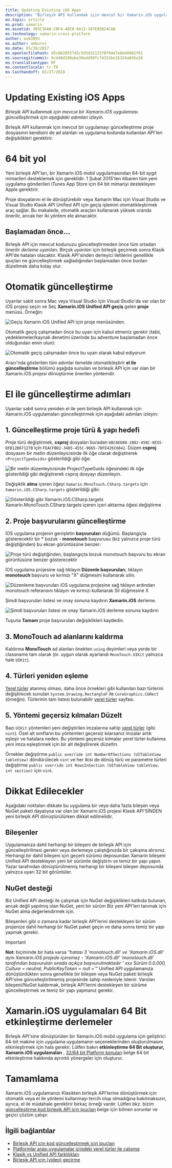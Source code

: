 ```yaml
---
title: Updating Existing iOS Apps
description: "Birleşik API kullanmak için mevcut bir Xamarin.iOS uygulaması güncelleştirmek için aşağıdaki adımları izleyin."
ms.topic: article
ms.prod: xamarin
ms.assetid: 303C36A8-CBF4-48C0-9412-387E95024CAB
ms.technology: xamarin-cross-platform
author: asb3993
ms.author: amburns
ms.date: 03/29/2017
ms.openlocfilehash: d5c8828557d5c5d3d3212378f94e7e0eb0902f61
ms.sourcegitcommit: 6cd40d190abe38edd50fc74331be15324a845a28
ms.translationtype: MT
ms.contentlocale: tr-TR
ms.lasthandoff: 02/27/2018
---
```

# <a name="updating-existing-ios-apps"></a>Updating Existing iOS Apps

_Birleşik API kullanmak için mevcut bir Xamarin.iOS uygulaması güncelleştirmek için aşağıdaki adımları izleyin._

Birleşik API kullanmak için mevcut bir uygulamayı güncelleştirme proje dosyasının kendisini de ad alanları ve uygulama kodunda kullanılan API'leri değişiklikleri gerektirir.

# <a name="the-road-to-64-bits"></a>64 bit yol

Yeni birleşik API'ları, bir Xamarin.iOS mobil uygulamasından 64-bit aygıt mimarileri desteklemek için gereklidir. 1 Şubat 2015'ten itibaren tüm yeni uygulama gönderileri iTunes App Store için 64 bit mimariyi destekleyen Apple gerektirir.

Proje dosyalarını el ile dönüştürebilir veya Xamarin Mac için Visual Studio ve Visual Studio Klasik API Unified API için geçiş işlemini otomatikleştirmek araç sağlar. Bu makalede, otomatik araçları kullanarak yüksek oranda önerilir, ancak her iki yöntem ele alınacaktır.

## <a name="before-you-start"></a>Başlamadan önce...

Birleşik API için mevcut kodunuzu güncelleştirmeden önce tüm ortadan önerilir *derleme uyarıları*. Birçok *uyarıları* için birleşik geçirmek sonra Klasik API'de hataları olacaktır. Klasik API'sinden derleyici iletilerini genellikle ipuçları ne güncelleştirmek sağladığından başlamadan önce bunları düzeltmek daha kolay olur.


# <a name="automated-updating"></a>Otomatik güncelleştirme

Uyarılar sabit sonra Mac veya Visual Studio için Visual Studio'da var olan bir iOS projesi seçin ve Seç **Xamarin.iOS Unified API geçiş** gelen **proje** menüsü. Örneğin:

![](updating-ios-apps-images/beta-tool1.png "Geçiş Xamarin.iOS Unified API için proje menüsünden.")

Otomatik geçiş çalışmadan önce bu uyarı için kabul etmeniz gerekir (tabii, yedeklemeler/kaynak denetimi üzerinde bu adventure başlamadan önce olduğundan emin olun):

![](updating-ios-apps-images/beta-tool2.png "Otomatik geçiş çalışmadan önce bu uyarı olarak kabul ediyorum")

Aracı'nda gösterilen tüm adımlar temelde otomatikleştirir **el ile güncelleştirme** bölümü aşağıda sunulan ve birleşik API için var olan bir Xamarin.iOS projesi dönüştürme önerilen yöntemdir.


# <a name="steps-to-update-manually"></a>El ile güncelleştirme adımları

Uyarılar sabit sonra yeniden el ile yeni birleşik API kullanmak için Xamarin.iOS uygulamaları güncelleştirmek için aşağıdaki adımları izleyin:

## <a name="1-update-project-type--build-target"></a>1. Güncelleştirme proje türü & yapı hedefi

Proje türü değiştirmek, **csproj** dosyaları buradan `6BC8ED88-2882-458C-8E55-DFD12B67127B` için `FEACFBD2-3405-455C-9665-78FE426C6842`. Düzen **csproj** dosyasını bir metin düzenleyicisinde ilk öğe olarak değiştirerek `<ProjectTypeGuids>` gösterildiği gibi öğe:

![](updating-ios-apps-images/csproj.png "Bir metin düzenleyicisinde ProjectTypeGuids öğesindeki ilk öğe gösterildiği gibi değiştirerek csproj dosyayı düzenleyin.")

Değişiklik **alma** içeren öğeyi `Xamarin.MonoTouch.CSharp.targets` için `Xamarin.iOS.CSharp.targets` gösterildiği gibi:

![](updating-ios-apps-images/csproj2.png "Gösterildiği gibi Xamarin.iOS.CSharp.targets Xamarin.MonoTouch.CSharp.targets içeren içeri aktarma öğesi değiştirme")


## <a name="2-update-project-references"></a>2. Proje başvurularını güncelleştirme

İOS uygulama projenin genişletin **başvuruları** düğümü. Başlangıçta gösterecektir bir * bozuk - **monotouch** başvurusu (biz yalnızca proje türü değiştiğinden) bu ekran görüntüsüne benzer:

![](updating-ios-apps-images/references.png "Proje türü değiştiğinden, başlangıçta bozuk monotouch başvuru bu ekran görüntüsüne benzer gösterecektir")

İOS uygulama projesine sağ tıklayın **Düzenle başvuruları**, tıklayın **monotouch** başvuru ve kırmızı "X" düğmesini kullanarak silin.

![](updating-ios-apps-images/references-delete-monotouch-sml.png "Düzenleme başvuruları iOS uygulama projesine sağ tıklayın ardından monotouch referansını tıklayın ve kırmızı kullanarak Sil düğmesine X")

Şimdi başvuruları listesi ve onay sonuna kaydırın **Xamarin.iOS** derleme.

![](updating-ios-apps-images/references-add-xamarinios-sml.png "Şimdi başvuruları listesi ve onay Xamarin.iOS derleme sonuna kaydırın")

Tuşuna **Tamam** proje başvuruları değişiklikleri kaydedin.

## <a name="3-remove-monotouch-from-namespaces"></a>3. MonoTouch ad alanlarını kaldırma

Kaldırma **MonoTouch** ad alanları önekten `using` deyimleri veya yerde bir classname tam olarak (ör. uygun olarak ayarlandı `MonoTouch.UIKit` yalnızca hale `UIKit`).

## <a name="4-remap-types"></a>4. Türleri yeniden eşleme

[Yerel türler](~/cross-platform/macios/nativetypes.md) atanmış olması, daha önce örnekleri gibi kullanılan bazı türlerini değiştirecek sunulan `System.Drawing.RectangleF` ile `CoreGraphics.CGRect` (örneğin). Türlerinin tam listesi bulunabilir [yerel türler](~/cross-platform/macios/nativetypes.md) sayfası.

## <a name="5-fix-method-overrides"></a>5. Yöntemi geçersiz kılmaları Düzelt

Bazı `UIKit` yöntemleri yeni değiştirilen imzalarına sahip [yerel türler](~/cross-platform/macios/nativetypes.md) (gibi `nint`). Özel alt sınıfların bu yöntemleri geçersiz kılarsanız imzalar artık eşleşir ve hatalara neden. Bu yöntemi geçersiz kılmalar yerel türler kullanma yeni imza eşleştirmek için bir alt değiştirerek düzeltin.

Örnekler değiştirme `public override int NumberOfSections (UITableView tableView)` döndürülecek `nint` ve her ikisi de dönüş türü ve parametre türleri değiştirme `public override int RowsInSection (UITableView tableView, int section)` için `nint`.

# <a name="considerations"></a>Dikkat Edilecekler

Aşağıdaki noktaları dikkate bu uygulama bir veya daha fazla bileşen veya NuGet paketi dayalıysa var olan bir Xamarin.iOS projesi Klasik API'SİNDEN yeni birleşik API dönüştürülürken dikkat edilmelidir.

## <a name="components"></a>Bileşenler

Uygulamanıza dahil herhangi bir bileşeni de birleşik API için güncelleştirilmesi gerekir veya derlemeye çalıştığınızda bir çakışma alırsınız. Herhangi bir dahil bileşeni için geçerli sürümü deposundan Xamarin bileşeni Unified API destekleyen yeni bir sürümle değiştirin ve temiz bir yapı yapın. Yazar tarafından dönüştürülmemiş herhangi bir bileşeni bileşen deposunda yalnızca uyarı 32 bit görüntüler.


## <a name="nuget-support"></a>NuGet desteği

Biz Unified API desteği ile çalışmak için NuGet değişiklikleri katkıda bulunan, ancak değil yapılmış olan NuGet, yeni bir sürüm Biz yeni API'leri tanımak için NuGet alma değerlendirmek için.

Bileşenleri gibi o zamana kadar birleşik API'lerini destekleyen bir sürüm projenize dahil herhangi bir NuGet paket geçin ve daha sonra temiz bir yapı yapmak gerekir.

> [!IMPORTANT]
> **Not:** biçiminde bir hata varsa _"hatası 3 'monotouch.dll' ve 'Xamarin.iOS.dll' aynı Xamarin.iOS projede içeremez - 'Xamarin.iOS.dll' 'monotouch.dll' tarafından başvurulan sırada açıkça başvurulmaktadır ' xxx Sürüm 0.0.000, Culture = neutral, PublicKeyToken = null ='"_ Unified API uygulamanıza dönüştürdükten sonra genellikle bir bileşen veya NuGet paketi birleşik API'sine güncelleştirilmemiş projesinde sahip nedeniyle istenir. Varolan bileşeni/NuGet kaldırmak, birleşik API'lerini destekleyen bir sürüme güncelleştirmek ve temiz bir yapı yapmanız gerekir.




# <a name="enabling-64-bit-builds-of-xamarinios-apps"></a>Xamarin.iOS uygulamaları 64 Bit etkinleştirme derlemeler

Birleşik API'sine dönüştürülen bir Xamarin.iOS mobil uygulama için geliştirici 64-bit makine için uygulama uygulamanın seçeneklerinden oluşturulmasını etkinleştirmek için hala gerekir. Lütfen bakın **etkinleştirme 64 Bit oluşturur, Xamarin.iOS uygulamaları** , [32/64 bit Platform konuları](~/cross-platform/macios/32-and-64.md#enable-64) belge 64 bit etkinleştirme hakkında ayrıntılı yönergeler için oluşturur.

# <a name="finishing-up"></a>Tamamlama

Xamarin.iOS uygulamanızı Klasikten birleşik API'lerine dönüştürmek için otomatik veya el ile yöntemi kullanmayı tercih olup olmadığına bakılmaksızın, ayrıca, el ile müdahale gerektirir birkaç örneği vardır. Lütfen bkz. bizim [güncelleştirme kod birleşik API için ipuçları](~/cross-platform/macios/unified/updating-tips.md) belge için bilinen sorunlar ve geçici çözüm çalışır.



## <a name="related-links"></a>İlgili bağlantılar

- [Birleşik API için kod güncelleştirmek için ipuçları](~/cross-platform/macios/unified/updating-tips.md)
- [Platformlar arası uygulamalar içindeki yerel türler ile çalışma](~/cross-platform/macios/native-types-cross-platform.md)
- [Klasik vs Unified API farklılıkları](https://developer.xamarin.com/releases/ios/api_changes/classic-vs-unified-8.6.0/)
- [Birleşik API için (video) geçirme](http://university.xamarin.com/lightninglectures/migrating-to-the-unified-api)

